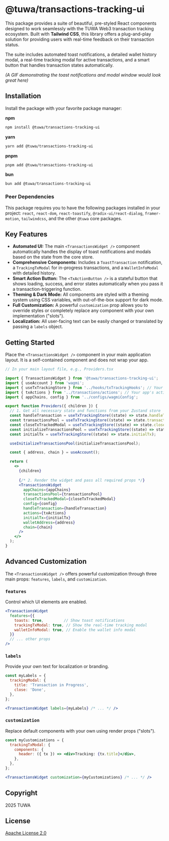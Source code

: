 # @tuwa/transactions-tracking-ui

This package provides a suite of beautiful, pre-styled React components designed to work seamlessly with the TUWA Web3 transaction tracking ecosystem. Built with **Tailwind CSS**, this library offers a plug-and-play solution for providing users with real-time feedback on their transaction status.

The suite includes automated toast notifications, a detailed wallet history modal, a real-time tracking modal for active transactions, and a smart button that handles transaction states automatically.

*(A GIF demonstrating the toast notifications and modal window would look great here)*

## Installation
Install the package with your favorite package manager:

**npm**

```bash
npm install @tuwa/transactions-tracking-ui
```

**yarn**

```bash
yarn add @tuwa/transactions-tracking-ui
```

**pnpm**

```bash
pnpm add @tuwa/transactions-tracking-ui
```

**bun**

```bash
bun add @tuwa/transactions-tracking-ui
```

### Peer Dependencies

This package requires you to have the following packages installed in your project: `react`, `react-dom`, `react-toastify`, `@radix-ui/react-dialog`, `framer-motion`, `tailwindcss`, and the other `@tuwa` core packages.

## Key Features

* **Automated UI:** The main `<TransactionsWidget />` component automatically handles the display of toast notifications and modals based on the state from the core store.
* **Comprehensive Components:** Includes a `ToastTransaction` notification, a `TrackingTxModal` for in-progress transactions, and a `WalletInfoModal` with detailed history.
* **Smart Action Button:** The `<TxActionButton />` is a stateful button that shows loading, success, and error states automatically when you pass it a transaction-triggering function.
* **Theming & Dark Mode:** All components are styled with a theming system using CSS variables, with out-of-the-box support for dark mode.
* **Full Customization:** A powerful `customization` prop allows you to override styles or completely replace any component with your own implementation ("slots").
* **Localization:** All user-facing text can be easily changed or translated by passing a `labels` object.

## Getting Started

Place the `<TransactionsWidget />` component in your main application layout. It is a self-contained component and does not wrap your app.

```jsx
// In your main layout file, e.g., Providers.tsx

import { TransactionsWidget } from '@tuwa/transactions-tracking-ui';
import { useAccount } from 'wagmi';
import { useTxTrackingStore } from '../hooks/txTrackingHooks'; // Your app's hook
import { txActions } from '../transactions/actions'; // Your app's action registry
import { appChains, config } from '../configs/wagmiConfig';

export function Providers({ children }) {
  // 1. Get all necessary state and functions from your Zustand store
  const handleTransaction = useTxTrackingStore((state) => state.handleTransaction);
  const transactionsPool = useTxTrackingStore((state) => state.transactionsPool);
  const closeTxTrackedModal = useTxTrackingStore((state) => state.closeTxTrackedModal);
  const initializeTransactionsPool = useTxTrackingStore((state) => state.initializeTransactionsPool);
  const initialTx = useTxTrackingStore((state) => state.initialTx);

  useInitializeTransactionsPool(initializeTransactionsPool);

  const { address, chain } = useAccount();

  return (
    <>
      {children}
      
      {/* 2. Render the widget and pass all required props */}
      <TransactionsWidget
        appChains={appChains}
        transactionsPool={transactionsPool}
        closeTxTrackedModal={closeTxTrackedModal}
        config={config}
        handleTransaction={handleTransaction}
        actions={txActions}
        initialTx={initialTx}
        walletAddress={address}
        chain={chain}
      />
    </>
  );
}
```

## Advanced Customization

The `<TransactionsWidget />` offers powerful customization through three main props: `features`, `labels`, and `customization`.

### `features`

Control which UI elements are enabled.

```jsx
<TransactionsWidget
  features={{
    toasts: true,         // Show toast notifications
    trackingTxModal: true, // Show the real-time tracking modal
    walletInfoModal: true, // Enable the wallet info modal
  }}
  // ... other props
/>
```

### `labels`

Provide your own text for localization or branding.

```jsx
const myLabels = {
  trackingModal: {
    title: 'Transaction in Progress',
    close: 'Done',
  },
};

<TransactionsWidget labels={myLabels} /* ... */ />
```

### `customization`

Replace default components with your own using render props ("slots").

```jsx
const myCustomizations = {
  trackingTxModal: {
    components: {
      header: ({ tx }) => <div>Tracking: {tx.title}</div>,
    },
  },
};

<TransactionsWidget customization={myCustomizations} /* ... */ />
```

## Copyright

2025 TUWA

## License

[Apache License 2.0](./LICENSE)